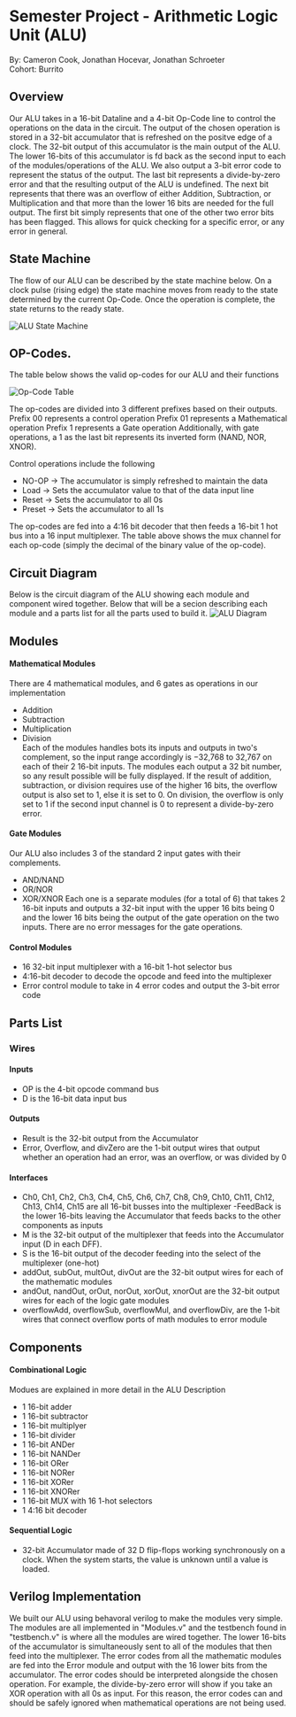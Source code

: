# Semester Project - Arithmetic Logic Unit (ALU)
By: Cameron Cook, Jonathan Hocevar, Jonathan Schroeter  
Cohort: Burrito

## Overview
Our ALU takes in a 16-bit Dataline and a 4-bit Op-Code line to control the operations on the data in the circuit. The output of the chosen operation is stored in a 32-bit accumulator that is refreshed on the positve edge of a clock. The 32-bit output of this accumulator is the main output of the ALU. The lower 16-bits of this accumulator is fd back as the second input to each of the modules/operations of the ALU. We also output a 3-bit error code to represent the status of the output. The last bit represents a divide-by-zero error and that the resulting output of the ALU is undefined. The next bit represents that there was an overflow of either Addition, Subtraction, or Multiplication and that more than the lower 16 bits are needed for the full output. The first bit simply represents that one of the other two error bits has been flagged. This allows for quick checking for a specific error, or any error in general.

## State Machine
The flow of our ALU can be described by the state machine below. On a clock pulse (rising edge) the state machine moves from ready to the state determined by the current Op-Code. Once the operation is complete, the state returns to the ready state.

![ALU State Machine](ALU_State_Machine.svg)

## OP-Codes. 
The table below shows the valid op-codes for our ALU and their functions

![Op-Code Table](OpCode-Table.png)

The op-codes are divided into 3 different prefixes based on their outputs.
Prefix 00 represents a control operation
Prefix 01 represents a Mathematical operation
Prefix 1  represents a Gate operation
Additionally, with gate operations, a 1 as the last bit represents its inverted form (NAND, NOR, XNOR).

Control operations include the following
- NO-OP  -> The accumulator is simply refreshed to maintain the data
- Load   -> Sets the accumulator value to that of the data input line
- Reset  -> Sets the accumulator to all 0s
- Preset -> Sets the accumulator to all 1s

The op-codes are fed into a 4:16 bit decoder that then feeds a 16-bit 1 hot bus into a 16 input multiplexer. The table above shows the mux channel for each op-code (simply the decimal of the binary value of the op-code). 

## Circuit Diagram
Below is the circuit diagram of the ALU showing each module and component wired together. Below that will be a secion describing each module and a parts list for all the parts used to build it.
![ALU Diagram](ALU_Diagram.svg)

## Modules
#### Mathematical Modules
There are 4 mathematical modules, and 6 gates as operations in our implementation
- Addition
- Subtraction
- Multiplication
- Division  
Each of the modules handles bots its inputs and outputs in two's complement, so the input range accordingly is −32,768 to 32,767 on each of their 2 16-bit inputs. The modules each output a 32 bit number, so any result possible will be fully displayed. If the result of addition, subtraction, or division requires use of the higher 16 bits, the overflow output is also set to 1, else it is set to 0. On division, the overflow is only set to 1 if the second input channel is 0 to represent a divide-by-zero error.

#### Gate Modules
Our ALU also includes 3 of the standard 2 input gates with their complements.
- AND/NAND
- OR/NOR
- XOR/XNOR
Each one is a separate modules (for a total of 6) that takes 2 16-bit inputs and outputs a 32-bit input with the upper 16 bits being 0 and the lower 16 bits being the output of the gate operation on the two inputs. There are no error messages for the gate operations. 

#### Control Modules
- 16 32-bit input multiplexer with a 16-bit 1-hot selector bus
- 4:16-bit decoder to decode the opcode and feed into the multiplexer
- Error control module to take in 4 error codes and output the 3-bit error code

## Parts List
### Wires
#### Inputs
- OP is the 4-bit opcode command bus  
- D is the 16-bit data input bus

#### Outputs
- Result is the 32-bit output from the Accumulator
- Error, Overflow, and divZero are the 1-bit output wires that output whether an operation had an error, was an overflow, or was divided by 0

#### Interfaces
- Ch0, Ch1, Ch2, Ch3, Ch4, Ch5, Ch6, Ch7, Ch8, Ch9, Ch10, Ch11, Ch12, Ch13, Ch14, Ch15 are all 16-bit busses into the multiplexer
 -FeedBack is the lower 16-bits leaving the Accumulator that feeds backs to the other components as inputs
- M is the 32-bit output of the multiplexer that feeds into the Accumulator input (D in each DFF).
- S is the 16-bit output of the decoder feeding into the select of the multiplexer (one-hot)
- addOut, subOut, multOut, divOut are the 32-bit output wires for each of the mathematic modules
- andOut, nandOut, orOut, norOut, xorOut, xnorOut are the 32-bit output wires for each of the logic gate modules
- overflowAdd, overflowSub, overflowMul, and overflowDiv, are the 1-bit wires that connect overflow ports of math modules to error module

## Components
#### Combinational Logic
Modues are explained in more detail in the ALU Description
- 1 16-bit adder
- 1 16-bit subtractor
- 1 16-bit multiplyer  
- 1 16-bit divider  
- 1 16-bit ANDer  
- 1 16-bit NANDer
- 1 16-bit ORer  
- 1 16-bit NORer
- 1 16-bit XORer
- 1 16-bit XNORer
- 1 16-bit MUX with 16 1-hot selectors  
- 1 4:16 bit decoder  

#### Sequential Logic
- 32-bit Accumulator made of 32 D flip-flops working synchronously on a clock. When the system starts, the value is unknown until a value is loaded.

## Verilog Implementation
We built our ALU using behavoral verilog to make the modules very simple. The modules are all implemented in "Modules.v" and the testbench found in "testbench.v" is where all the modules are wired together. The lower 16-bits of the accumulator is simultaneously sent to all of the modules that then feed into the multiplexer. The error codes from all the mathematic modules are fed into the Error module and output with the 16 lower bits from the accumulator. The error codes should be interpreted alongside the chosen operation. For example, the divide-by-zero error will show if you take an XOR operation with all 0s as input. For this reason, the error codes can and should be safely ignored when mathematical operations are not being used.